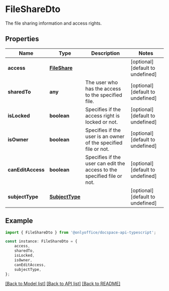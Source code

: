 # FileShareDto

The file sharing information and access rights.

## Properties

Name | Type | Description | Notes
------------ | ------------- | ------------- | -------------
**access** | [**FileShare**](FileShare.md) |  | [optional] [default to undefined]
**sharedTo** | **any** | The user who has the access to the specified file. | [optional] [default to undefined]
**isLocked** | **boolean** | Specifies if the access right is locked or not. | [optional] [default to undefined]
**isOwner** | **boolean** | Specifies if the user is an owner of the specified file or not. | [optional] [default to undefined]
**canEditAccess** | **boolean** | Specifies if the user can edit the access to the specified file or not. | [optional] [default to undefined]
**subjectType** | [**SubjectType**](SubjectType.md) |  | [optional] [default to undefined]

## Example

```typescript
import { FileShareDto } from '@onlyoffice/docspace-api-typescript';

const instance: FileShareDto = {
    access,
    sharedTo,
    isLocked,
    isOwner,
    canEditAccess,
    subjectType,
};
```

[[Back to Model list]](../README.md#documentation-for-models) [[Back to API list]](../README.md#documentation-for-api-endpoints) [[Back to README]](../README.md)
